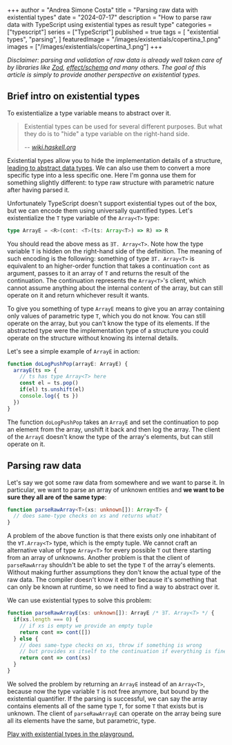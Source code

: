 +++
author = "Andrea Simone Costa"
title = "Parsing raw data with existential types"
date = "2024-07-17"
description = "How to parse raw data with TypeScript using existential types as result type"
categories = ["typescript"]
series = ["TypeScript"]
published = true
tags = [
    "existential types",
    "parsing",
]
featuredImage = "/images/existentials/copertina_1.png"
images = ["/images/existentials/copertina_1.png"]
+++

_Disclaimer: parsing and validation of raw data is already well taken care of by libraries like [Zod](https://zod.dev/), [effect/schema](https://github.com/Effect-TS/effect/tree/main/packages/schema) and many others. The goal of this article is simply to provide another perspective on existential types._

## Brief intro on existential types

To existentialize a type variable means to abstract over it.

> Existential types can be used for several different purposes. But what they do is to "hide" a type variable on the right-hand side.
>
> -- <cite>[wiki.haskell.org](https://wiki.haskell.org/Existential_type)</cite>

Existential types allow you to hide the implementation details of a structure, [leading to abstract data types](https://homepages.inf.ed.ac.uk/gdp/publications/Abstract_existential.pdf). We can also use them to convert a more specific type into a less specific one. Here I'm gonna use them for something slightly different: to type raw structure with parametric nature after having parsed it.

Unfortunately TypeScript doesn't support existential types out of the box, but we can encode them using universally quantified types. Let's existentialize the `T` type variable of the `Array<T>` type:

```typescript
type ArrayE = <R>(cont: <T>(ts: Array<T>) => R) => R
```

You should read the above mess as `∃T. Array<T>`. Note how the type variable `T` is hidden on the right-hand side of the definition. The meaning of such encoding is the following: something of type `∃T. Array<T>` is equivalent to an higher-order function that takes a continuation `cont` as argument, passes to it an array of `T` and returns the result of the continuation. The continuation represents the `Array<T>`'s client, which cannot assume anything about the internal content of the array, but can still operate on it and return whichever result it wants.

To give you something of type `ArrayE` means to give you an array containing only values of parametric type `T`, which you do not know. You can still operate on the array, but you can't know the type of its elements. If the abstracted type were the implementation type of a structure you could operate on the structure without knowing its internal details.

Let's see a simple example of `ArrayE` in action:

```typescript
function doLogPushPop(arrayE: ArrayE) {
  arrayE(ts => {
    // ts has type Array<T> here
    const el = ts.pop()
    if(el) ts.unshift(el)
    console.log({ ts })
  })
}
```

The function `doLogPushPop` takes an `ArrayE` and set the continuation to pop an element from the array, unshift it back and then log the array. The client of the `ArrayE` doesn't know the type of the array's elements, but can still operate on it.

## Parsing raw data

Let's say we got some raw data from somewhere and we want to parse it. In particular, we want to parse an array of unknown entities and __we want to be sure they all are of the same type__:

```typescript
function parseRawArray<T>(xs: unknown[]): Array<T> {
  // does same-type checks on xs and returns what?
}
```

A problem of the above function is that there exists only one inhabitant of the `∀T.Array<T>` type, which is the empty tuple. We cannot craft an alternative value of type `Array<T>` for every possible `T` out there starting from an array of unknowns. Another problem is that the client of `parseRawArray` shouldn't be able to set the type `T` of the array's elements. Without making further assumptions they don't know the actual type of the raw data. The compiler doesn't know it either because it's something that can only be known at runtime, so we need to find a way to abstract over it.

We can use existential types to solve this problem:

```typescript
function parseRawArrayE(xs: unknown[]): ArrayE /* ∃T. Array<T> */ {
  if(xs.length === 0) {
    // if xs is empty we provide an empty tuple
    return cont => cont([])
  } else {
    // does same-type checks on xs, throw if something is wrong
    // but provides xs itself to the continuation if everything is fine
    return cont => cont(xs)
  }
}
```

We solved the problem by returning an `ArrayE` instead of an `Array<T>`, because now the type variable `T` is not free anymore, but bound by the existential quantifier. If the parsing is successful, we can say the array contains elements all of the same type `T`, for some `T` that exists but is unknown. The client of `parseRawArrayE` can operate on the array being sure all its elements have the same, but parametric, type.

[Play with existential types in the playground.](https://www.typescriptlang.org/play/?target=7&jsx=0&install-plugin=playground-ts-scanner#code/PTAEBcE8AcFNQIICckENIFFQF5SGAiAFQDpEV0AeAgPgCgo5S1MdRyAlKgCgGMB7AO3AAuVtU7gAziORNKVAJQ4qoNouzK2NGiFABXcAEsANgaigAZrv7dDAiL1DcAFrG4BrUAfMQA7g4BSAMqgvABGAFaukqBOqABu8OAuoBKoALaJMLA0lta2-J4SAPIRGACOuqhGBLycEry6SNywImGRNgA0oAAmsBLCIRFRigDeNKCe3pwl7eBEAOaw4AAKSLzg61lF5nUNTbCKAITYuDNRC0ur65tw25y9-fKj4xOgSEuNBeZVErAA3C8AL5aCY6RbgUBVIygTi8Hz8RTQNZwJBmfjpPqQ-jdFKQNKhXhGCQhbwEpKDWYSF58fj9FJ7ZpXaDE3BsWDmIznOH8ADSsEgEl2jWa8mpAjpDxWyJZKnZnJsRG5fIF9z64FFYtphNgRCMvHmQv2TIkXUlxo1oLAzlcHi8oDJTgpUWJsQSEGSqQyoH4unxsCQJNASN4KMMfRedsNjOlutg-Hm5OOuDNMc58aSz1ebw+SC+P3+QJBoB07htk0hRmhwdDBkxqGx7tgBgDD24SAM0A2SGJqHejZSGJe5l4Ac4nIh1cD9WFsHNoDGWZpdOn+wAIn1uCwzgrwUV4Uz-VB1xI2x2u1HYF1q-IAYvxRDJcfN6chjulnv+AfUZAn+3OyPVX6K9kRvItLXdAxiUnSDQDSSCJAMeNPAKSUunqekZ0KHovHMf04whJJ608cAXgmLxOEOR8N0zLNs3AT4LHzUjQGBZjyOY156FgXhvBXZon0OIg4iqXR4BOXAACI2iiCTQAAMjkjiJi4niejVJ8hJEsSTlAKTX3AWSFKUjC1w3QThKMUTQCTb1dEreTFNoiYqJPTTLPgGyfXsoynMOSCZnKSpqlqPjYAEtzRNNdSNwig5mJorN3no3NGKJbIs1YrN2KciAslU0LwosqzxN03IbAMARDMcpyVO8FzuFinAdIksr8iq4ySxcdxQFgBJBCCoNkUPWtiVU1qKtpJS-OKUoKiqGoL0KrSov6DSirirMEteJKGO+NLmMy14dCqd5UG6SBHC6txYBxO0kn5e11kdXt4HG8UQgDaSbCpLMdCe-0fEgxIXAutJdDpV1gfgT14CRAw4MMN0uNANidlqkz+LMxqbPR+rzK00UnIXWidpSvbfgOsDy04YyMbCrGaXMAx5kaVBQk5aydPqohGeZ1n2fgAAfQXaYKrG419f02Y5mzuYljI0AF0BhdFhl6ZPQSfHbcBpY8rnotcrXTF15WRZy4swHCcGIWtbq7R8FwClQUBwXAf0YV+cA3aQRQYLsULaZ0UwsLsSV7F4Lp6xxOIDGaBJu1QWnFqx8EmtwKxeiZ-gbqOHTAPADTU5KjP2UQnPTaTsWNaIT2070bFS+z7pc9wfONNr4uG6znP4vnJTSbzNLb1eYEJlHlHwNC40sRxFMQxdeIoYHL00wTJwOheHR0Ln5lHHrAByCFIdgkdYaG1ERqLAeICQUSAVYnRoF7X4sUhMgLqjy6bWJO1TGJWBOQZEED2Psql7rL0yHAHIVhyp2Cft2WAbBUA+BkOgTgAAPKQ9c3D8G5AAbQALryGkO-LAxNyKYNjOmJwzxmJLgIrwNkAxUHMFwDSCE6hHACHABgiQhNXio14UQXq-pIAYKUKAdBdcvJGCeH3JynUyzDgDHDBGBg3QyNAOtH6JMcwFA2EwymWZmI6Hwu2Po+9cpwB4joiY9CICYJYJQtIqBoDiM4ejdBFpXjZVouAShIikBiP8RIkJNk9KzCqg4zmkk3r8AkvwiYW1wK2w8Mowa8NTDqPgLg-gABaTR2ilL2KZt2cAAB9EJuBPESDwQABgIUpci-iJDCPjsEqRHjOk6VKf0SpXjknbT0fYQxTlx5jx6mleRtFFHdXSV9aIn84m2J8TsWmlD3jdF0M0TgnBoDoK6NwLxEj9kOUKAFOawU9lSNQKNfShybl3NmIoAA-I4KRIgZGJNeIMiY18DFLCUuMliVMkhrB8N6WAEKMAoAAi1BoDZug4TwoIHqghzESASUCSZL9iZ-OGewiR7DOCEP4cCVi2gwDg1QIsLQ9j4G-G6CwrAuAGWIOQSwklLwRjegxCICSCBsSnQkpHRYIgABMABGFiG8Jg8vRBkflgr0QishGK0A4qADMMruW8sVbpAAMts1AqqaUtFAJqgArDqohdL7xBmfjdZl4qWBsqQSg9+JLJVdHFV0TVtroF5Amj0XgBr9TLHBk4ZYIZOC9iYBgEh8aaJxvQBgcQLJlB4otq8AAei8uh9qAEsEkEQaAMbvnkQAYoEtVgJBOC8DwqtVMlzal1PqTgPLoiAjJaKVi3RQ3hsjdGtxbKmWkNFP2sN8wI11uHXsx1Y743itFEAA)
